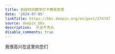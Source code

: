 ```yaml
---
title: 前段时间数学打卡赛获奖感
date: '2024-07-05'
linkTitle: https://bbs.deepin.org/en/post/274747
source: deepin_bbs
description:  子龙不秃头 
disable_comments: true
---
```

我很高兴在这里向您们
